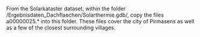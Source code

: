 From the Solarkataster dataset, within the folder /Ergebnisdaten_Dachflaechen/Solarthermie.gdb/, copy the files
a00000025.*
into this folder. These files cover the city of Pirmasens as well as a few of the closest surrounding villages.
